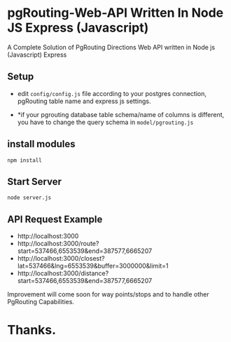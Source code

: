 # pgRouting-Web-API Written In Node JS Express (Javascript)

A Complete Solution of PgRouting Directions Web API written in Node js (Javascript) Express

## Setup

- edit `config/config.js` file according to your postgres connection, pgRouting table name and express js settings.
 
- *if your pgrouting database table schema/name of columns is different, you have to change the query schema in `model/pgrouting.js`
 
## install modules

```npm install```


## Start Server

 `node server.js`


## API Request Example
 * http://localhost:3000
 * http://localhost:3000/route?start=537466,6553539&end=387577,6665207
 * http://localhost:3000/closest?lat=537466&lng=6553539&buffer=3000000&limit=1
 * http://localhost:3000/distance?start=537466,6553539&end=387577,6665207
 
 
Improvement will come soon for way points/stops and to handle other PgRouting Capabilities.
 
# Thanks.
